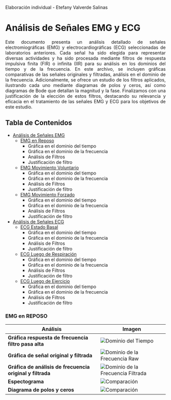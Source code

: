 Elaboración individual - Etefany Valverde Salinas 

# Análisis de Señales EMG y ECG

<div align="justify">

Este documento presenta un análisis detallado de señales electromiográficas (EMG) y electrocardiográficas (ECG) seleccionadas de laboratorios anteriores. Cada señal ha sido elegida para representar diversas actividades y ha sido procesada mediante filtros de respuesta impulsiva finita (FIR) o infinita (IIR) para su análisis en los dominios del tiempo y de la frecuencia. En este archivo, se incluyen gráficas comparativas de las señales originales y filtradas, análisis en el dominio de la frecuencia. Adicionalmente, se ofrece un estudio de los filtros aplicados, ilustrando cada uno mediante diagramas de polos y ceros, así como diagramas de Bode que detallan la magnitud y la fase. Finalizamos con una justificación de la elección de estos filtros, destacando su relevancia y eficacia en el tratamiento de las señales EMG y ECG para los objetivos de este estudio.

</div>


## Tabla de Contenidos
- [Análisis de Señales EMG](#análisis-de-señales-emg)
  - [EMG en Reposo](#emg-en-reposo)
      - Gráfica en el dominio del tiempo
      - Gráfica en el dominio de la frecuencia
      - Análisis de Filtros
      - Justificación de filtro
  - [EMG Movimiento Voluntario](#emg-movimiento-voluntario)
      - Gráfica en el dominio del tiempo
      - Gráfica en el dominio de la frecuencia
      - Análisis de Filtros
      - Justificación de filtro
  - [EMG Movimiento Forzado](#emg-movimiento-forzado)
      - Gráfica en el dominio del tiempo
      - Gráfica en el dominio de la frecuencia
      - Análisis de Filtros
      - Justificación de filtro
- [Análisis de Señales ECG](#análisis-de-señales-ecg)
  - [ECG Estado Basal](#ecg-estado-basal)
      - Gráfica en el dominio del tiempo
      - Gráfica en el dominio de la frecuencia
      - Análisis de Filtros
      - Justificación de filtro
  - [ECG Luego de Respiración](#ecg-luego-de-respiración)
      - Gráfica en el dominio del tiempo
      - Gráfica en el dominio de la frecuencia
      - Análisis de Filtros
      - Justificación de filtro
  - [ECG Luego de Ejercicio](#ecg-luego-de-ejercicio)
      - Gráfica en el dominio del tiempo
      - Gráfica en el dominio de la frecuencia
      - Análisis de Filtros
      - Justificación de filtro
   


### EMG en REPOSO

| Análisis                                              | Imagen                                                                                                        |
|------------------------------------------------------|---------------------------------------------------------------------------------------------------------------|
| **Gráfica respuesta de frecuencia filtro pasa alta**                  | ![Dominio del Tiempo](https://github.com/Peeta18/ISB_Grupo3/blob/e978bb50de06bc5385ebe88109682c92ebe0ab9b/ISB/Laboratorios/L7_procesamiento_de_se%C3%B1ales/img-piero/EEG/reposo/raw.png) |
| **Gráfica de señal original y filtrada**| ![Dominio de la Frecuencia Raw](https://github.com/Peeta18/ISB_Grupo3/blob/e978bb50de06bc5385ebe88109682c92ebe0ab9b/ISB/Laboratorios/L7_procesamiento_de_se%C3%B1ales/img-piero/EEG/reposo/ft_raw.png) |
| **Gráfica de análisis de frecuencia original y filtrada** | ![Dominio de la Frecuencia Filtrada](https://github.com/Peeta18/ISB_Grupo3/blob/e978bb50de06bc5385ebe88109682c92ebe0ab9b/ISB/Laboratorios/L7_procesamiento_de_se%C3%B1ales/img-piero/EEG/reposo/ft_filter.png) |
| **Espectograma**                            | ![Comparación](https://github.com/Peeta18/ISB_Grupo3/blob/e978bb50de06bc5385ebe88109682c92ebe0ab9b/ISB/Laboratorios/L7_procesamiento_de_se%C3%B1ales/img-piero/EEG/reposo/comparison.png)                 |
| **Diagrama de polos y ceros**                            | ![Comparación](https://github.com/Peeta18/ISB_Grupo3/blob/e978bb50de06bc5385ebe88109682c92ebe0ab9b/ISB/Laboratorios/L7_procesamiento_de_se%C3%B1ales/img-piero/EEG/reposo/comparison.png)                 |
